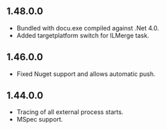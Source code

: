 ## 1.48.0.0

* Bundled with docu.exe compiled against .Net 4.0.
* Added targetplatform switch for ILMerge task.

## 1.46.0.0

* Fixed Nuget support and allows automatic push.

## 1.44.0.0

* Tracing of all external process starts.
* MSpec support.